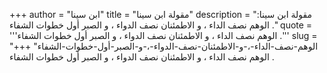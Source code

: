 +++
author = "ابن سينا"
title = "مقولة ابن سينا"
description = "مقولة ابن سينا: الوهم نصف الداء ، و الاطمئنان نصف الدواء ، و الصبر أول خطوات الشفاء ."
quote = '''الوهم نصف الداء ، و الاطمئنان نصف الدواء ، و الصبر أول خطوات الشفاء .'''
slug = "الوهم-نصف-الداء-،-و-الاطمئنان-نصف-الدواء-،-و-الصبر-أول-خطوات-الشفاء"
+++
الوهم نصف الداء ، و الاطمئنان نصف الدواء ، و الصبر أول خطوات الشفاء .
